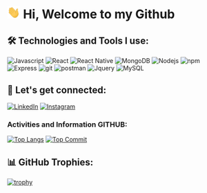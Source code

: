 <h1><img src="https://raw.githubusercontent.com/ABSphreak/ABSphreak/master/gifs/Hi.gif" width="30px"> Hi, Welcome to my Github</h1>

## 🛠️ Technologies and Tools I use:

<p>
<img alt="Javascript" src="https://img.shields.io/badge/JavaScript-323330?style=for-the-badge&logo=javascript&logoColor=F7DF1E"  height="30px"/>
<!--<img alt="Typescript" src="https://img.shields.io/badge/Typescript-323330?style=for-the-badge&logo=Typescript&logoColor=2F74C0"  height="25px"/>-->
<img alt="React" src="https://img.shields.io/badge/React-20232A?style=for-the-badge&logo=react&logoColor=61DAFB" height="30px"/>
<img alt="React Native" src="https://img.shields.io/badge/React native-436666?style=for-the-badge&logo=react&logoColor=61DAFB" height="30px"/>
<img alt="MongoDB" src="https://img.shields.io/badge/-MongoDB-13aa52?style=flat-square&logo=mongodb&logoColor=white"  height="30px"/>
<img alt="Nodejs" src="https://img.shields.io/badge/-Nodejs-43853d?style=flat-square&logo=Node.js&logoColor=white"  height="30px"/>
<img alt="npm" src="https://img.shields.io/badge/NPM-FF6644.svg?style=for-the-badge&logo=npm&logoColor=white" height="30px"/>
<img alt="Express" src="https://img.shields.io/badge/express.js-%23404d59.svg?style=for-the-badge&logo=express&logoColor=%2361DAFB" height="30px"/>
<!-- <img alt="Bootstrap" src="https://img.shields.io/badge/Bootstrap-563D7C?style=for-the-badge&logo=bootstrap&logoColor=white" height="30px"/> -->
<!-- <img alt="html5" src="https://img.shields.io/badge/HTML5-E34F26?style=for-the-badge&logo=html5&logoColor=white" height="30px"/> -->
<!-- <img alt="Css3" src="https://img.shields.io/badge/CSS3-1572B6?style=for-the-badge&logo=css3&logoColor=white" height="30px"/> -->
<img alt="git" src="https://img.shields.io/badge/-Git-F05032?style=flat-square&logo=git&logoColor=white" height="30px"/>
<img alt="postman" src="https://img.shields.io/badge/-Postman-00C7B7?style=flat-square&logo=postman&logoColor=white" height="30px"/>
<!-- <img alt="php" src="https://img.shields.io/badge/-php-7175AA?style=flat-square&logo=php&logoColor=white" height="30px"/> -->
<img alt="Jquery" src="https://img.shields.io/badge/jquery-%230769AD.svg?style=for-the-badge&logo=jquery&logoColor=white" height="25px"/>

  

<img alt="MySQL" src="https://img.shields.io/badge/MySQL-0081CB?style=for-the-badge&logo=MySQL&logoColor=white" height="30px"/>
  
<!-- 
<img alt="Heroku" src="https://img.shields.io/badge/-Heroku-430098?style=flat-square&logo=heroku&logoColor=white" height="25px"/>
<img alt="Amazon Web Services" src="https://img.shields.io/badge/Amazon Web Services-white?style=for-the-badge&logo=Amazon&logoColor=Black" height="25px"/>
<img alt="Tailwidcss" src="https://img.shields.io/badge/Tailwind_CSS-38B2AC?style=for-the-badge&logo=tailwind-css&logoColor=white" height="25px"/>
<img alt="NextJs" src="https://img.shields.io/badge/Next-black?style=for-the-badge&logo=next.js&logoColor=white" height="25px"/>
<img alt="redux" src="https://img.shields.io/badge/-Redux-764ABC?style=flat-square&logo=redux&logoColor=white" height="25px"/>
<img alt="NestJS" src="https://img.shields.io/badge/NestJS-black?style=for-the-badge&logo=NestJS&logoColor=white" height="25px"/>
<img alt="Spring boot" src="https://img.shields.io/badge/Spring boot-white?style=for-the-badge&logo=Spring boot&logoColor=green" height="25px"/>
<img alt="PostgreSQL" src="https://img.shields.io/badge/PostgreSQL-0081CB?style=for-the-badge&logo=PostgreSQL&logoColor=white" height="25px"/>
<img alt="Python" src="https://img.shields.io/badge/Python-14354C?style=for-the-badge&logo=python&logoColor=white" height="25px"/>
<img alt="Markdown" src="https://img.shields.io/badge/Markdown-000000?style=for-the-badge&logo=markdown&logoColor=white"  height="25px"/>
<img alt="github actions" src="https://img.shields.io/badge/-Github_Actions-2088FF?style=flat-square&logo=github-actions&logoColor=white" height="25px"/> 
<img alt="Prettier" src="https://img.shields.io/badge/-Prettier-F7B93E?style=flat-square&logo=prettier&logoColor=white" height="25px"/> 
-->

</p>


## 🤝 Let's get connected:

<p>
  <a href="https://www.linkedin.com/in/juergensegura/" target="_blank"><img alt="LinkedIn" src="https://img.shields.io/badge/linkedin-%230077B5.svg?&style=for-the-badge&logo=linkedin&logoColor=white"  height="35px"/></a>
  <a href="https://www.instagram.com/juergen_segura/" target="_blank"><img alt="Instagram" src="https://img.shields.io/badge/Instagram-E4405F?style=for-the-badge&logo=instagram&logoColor=white"  height="35px"/></a>

  <!-- 
  <a href="#" target="_blank"><img alt="Twitter" src="https://img.shields.io/badge/twitter-%231DA1F2.svg?&style=for-the-badge&logo=twitter&logoColor=white"  height="30px"/></a>
  <a href="#" target="_blank"><img alt="Blog" src="https://img.shields.io/badge/Blog-0A0A0A?style=for-the-badge&logo=dev.to&logoColor=white"  height="30px"/></a>
-->
  
</p>

### Activities and Information GITHUB:

[![Top Langs](https://github-readme-stats.vercel.app/api/top-langs/?username=juergensegura&show_icons=true&theme=radical&layout=compact&hide=html,css&langs_count=10)](https://github.com/juergensegura?tab=repositories)
[![Top Commit](https://github-readme-stats.vercel.app/api?username=juergensegura&show_icons=true&theme=radical&layout=compact&hide=html,css&langs_count=10)](https://github.com/juergensegura?tab=repositories)
<div>

## 📊 GitHub Trophies:
[![trophy](https://github-profile-trophy.vercel.app/?username=juergensegura&theme=onedark&title=Commits,Repositories,MultiLanguage,PullRequest,Issues)](https://github.com/juergensegura/github-profile-trophy)



